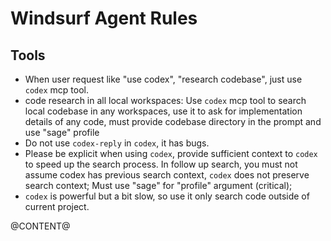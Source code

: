 # Windsurf Agent Rules

## Tools

- When user request like "use codex", "research codebase", just use `codex` mcp tool.
- code research in all local workspaces: Use `codex` mcp tool to search local codebase in any workspaces, use it to ask for implementation details of any code, must provide codebase directory in the prompt and use "sage" profile
- Do not use `codex-reply` in `codex`, it has bugs.
- Please be explicit when using `codex`, provide sufficient context to `codex` to speed up the search process. In follow up search, you must not assume codex has previous search context, `codex` does not preserve search context; Must use "sage" for "profile" argument (critical);
- `codex` is powerful but a bit slow, so use it only search code outside of current project.

@CONTENT@

